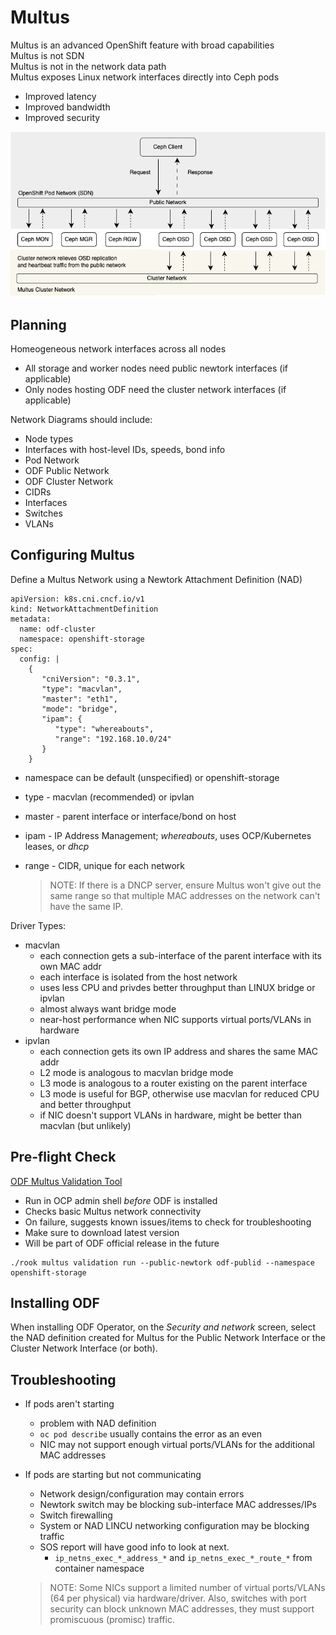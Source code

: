 # Multus

Multus is an advanced OpenShift feature with broad capabilities  
Multus is not SDN  
Multus is not in the network data path  
Multus exposes Linux network interfaces directly into Ceph pods  

* Improved latency  
* Improved bandwidth  
* Improved security  

![Multus Cluster and Public Network](../images/multus1.png)

## Planning

Homeogeneous network interfaces across all nodes  

* All storage and worker nodes need public newtork interfaces (if applicable)  
* Only nodes hosting ODF need the cluster network interfaces (if applicable)  

Network Diagrams should include:  

* Node types  
* Interfaces with host-level IDs, speeds, bond info  
* Pod Network  
* ODF Public Network  
* ODF Cluster Network  
* CIDRs  
* Interfaces  
* Switches  
* VLANs  



## Configuring Multus

Define a Multus Network using a Newtork Attachment Definition (NAD)

```hl_lines="4 11 15"
apiVersion: k8s.cni.cncf.io/v1
kind: NetworkAttachmentDefinition
metadata:
  name: odf-cluster    
  namespace: openshift-storage
spec:
  config: |
    {
       "cniVersion": "0.3.1",  
       "type": "macvlan",
       "master": "eth1",   
       "mode": "bridge",
       "ipam": {
          "type": "whereabouts",
          "range": "192.168.10.0/24"   
       }
    }
```

* namespace can be default (unspecified) or openshift-storage
* type - macvlan (recommended) or ipvlan
* master - parent interface or interface/bond on host
* ipam - IP Address Management; *whereabouts*, uses OCP/Kubernetes leases, or *dhcp*
* range - CIDR, unique for each network

  > NOTE: If there is a DNCP server, ensure Multus won't give out the same range so that multiple MAC addresses on the network can't have the same IP.


Driver Types:  

  * macvlan  
      * each connection gets a sub-interface of the parent interface with its own MAC addr  
      * each interface is isolated from the host network  
      * uses less CPU and privdes better throughput than LINUX bridge or ipvlan  
      * almost always want bridge mode  
      * near-host performance when NIC supports virtual ports/VLANs in hardware  
  * ipvlan  
      * each connection gets its own IP address and shares the same MAC addr  
      * L2 mode is analogous to macvlan bridge mode  
      * L3 mode is analogous to a router existing on the parent interface  
      * L3 mode is useful for BGP, otherwise use macvlan for reduced CPU and better throughput  
      * if NIC doesn't support VLANs in hardware, might be better than macvlan (but unlikely)  


## Pre-flight Check

[ODF Multus Validation Tool](https://access.redhat.com/articles/7014721)

  * Run in OCP admin shell *before* ODF is installed
  * Checks basic Multus network connectivity
  * On failure, suggests known issues/items to check for troubleshooting
  * Make sure to download latest version
  * Will be part of ODF official release in the future

  ```
  ./rook multus validation run --public-newtork odf-publid --namespace openshift-storage
  ```

## Installing ODF

  When installing ODF Operator, on the *Security and network* screen, select the NAD definition created for Multus for the Public Network Interface or the Cluster Network Interface (or both).

## Troubleshooting

  * If pods aren't starting
    * problem with NAD definition
    * `oc pod describe` usually contains the error as an even
    * NIC may not support enough virtual ports/VLANs for the additional MAC addresses
  * If pods are starting but not communicating
      * Network design/configuration may contain errors
      * Newtork switch may be blocking sub-interface MAC addresses/IPs
      * Switch firewalling
      * System or NAD LINCU networking configuration may be blocking traffic
      * SOS report will have good info to look at next.
          * `ip_netns_exec_*_address_*` and `ip_netns_exec_*_route_*` from container namespace
    
    > NOTE: Some NICs support a limited number of virtual ports/VLANs (64 per physical) via hardware/driver.  Also, switches with port security can block unknown MAC addresses, they must support promiscuous (promisc) traffic.


